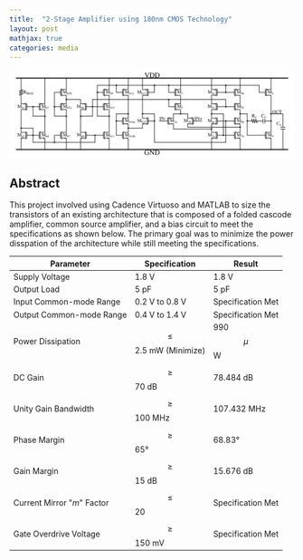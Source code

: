 ```yaml
---
title:  "2-Stage Amplifier using 180nm CMOS Technology"
layout: post
mathjax: true
categories: media
---
```


![2-Stage Architecture](/assets/images/2stageampsch.png)

## Abstract

This project involved using Cadence Virtuoso and MATLAB to size the transistors of an existing architecture that is composed of a folded cascode amplifier, common source amplifier, and a bias circuit to meet the specifications as shown below. The primary goal was to minimize the power disspation of the architecture while still meeting the specifications.







| Parameter                  | Specification             | Result                     | 
|----------------------------|---------------------------|----------------------------|
| Supply Voltage             | 1.8 V                     | 1.8 V                      |
| Output Load                | 5 pF                      | 5 pF                       |
| Input Common-mode Range    | 0.2 V to 0.8 V            | Specification Met          |
| Output Common-mode Range   | 0.4 V to 1.4 V            | Specification Met          |
| Power Dissipation          | $$\le$$ 2.5 mW (Minimize) | 990 $$\mu$$W               |
| DC Gain                    | $$\ge$$ 70 dB             | 78.484 dB                  |
| Unity Gain Bandwidth       | $$\ge$$ 100 MHz           | 107.432 MHz                |
| Phase Margin               | $$\ge$$ 65°               | 68.83°                     |
| Gain Margin                | $$\ge$$ 15 dB             | 15.676 dB                  |
| Current Mirror "_m_" Factor| $$\le$$ 20                | Specification Met          |
| Gate Overdrive Voltage     | $$\ge$$ 150 mV            | Specification Met          |






